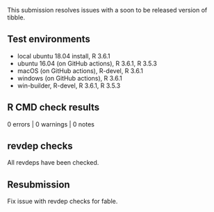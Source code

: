 This submission resolves issues with a soon to be released version of tibble.

## Test environments
* local ubuntu 18.04 install, R 3.6.1
* ubuntu 16.04 (on GitHub actions), R 3.6.1, R 3.5.3
* macOS (on GitHub actions), R-devel, R 3.6.1
* windows (on GitHub actions), R 3.6.1
* win-builder, R-devel, R 3.6.1, R 3.5.3

## R CMD check results

0 errors | 0 warnings | 0 notes

## revdep checks

All revdeps have been checked.

## Resubmission

Fix issue with revdep checks for fable.